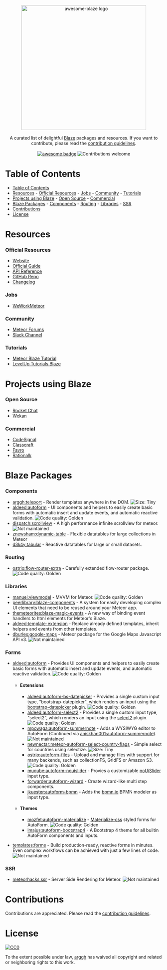 <p align="center">
  <br>
  <img src="https://arggh.github.io/awesome-blaze/logo.svg" width="400" alt="awesome-blaze logo"/>
  <br>
  <br>
  A curated list of delightful <a href="http://blazejs.org">Blaze</a> packages and resources. If you want to contribute, please read the <a href="CONTRIBUTING.md">contribution guidelines</a>.
  <br>
  <br>
  <a href="https://github.com/sindresorhus/awesome"><img src="https://sindresorhus.github.io/awesome/badge.svg" alt="awesome badge"></a>
  <img src="https://img.shields.io/badge/contributions-welcome-brightgreen.svg" alt="Contributions welcome"/>
</p>



# Table of Contents
- [Table of Contents](#table-of-contents)
- [Resources](#resources)
        - [Official Resources](#official-resources)
        - [Jobs](#jobs)
        - [Community](#community)
        - [Tutorials](#tutorials)
- [Projects using Blaze](#projects-using-blaze)
        - [Open Source](#open-source)
        - [Commercial](#commercial)
- [Blaze Packages](#blaze-packages)
        - [Components](#components)
        - [Routing](#routing)
        - [Libraries](#libraries)
        - [SSR](#ssr)
- [Contributions](#contributions)
- [License](#license)


# Resources

### Official Resources
- [Website](http://blazejs.org)
- [Official Guide](http://blazejs.org/guide/introduction.html)
- [API Reference](http://blazejs.org/api/templates.html)
- [GitHub Repo](https://github.com/meteor/blaze)
- [Changelog](https://github.com/meteor/blaze/blob/master/HISTORY.md)
  
### Jobs

- [WeWorkMeteor](https://www.weworkmeteor.com)

### Community

- [Meteor Forums](https://forums.meteor.com/c/blaze)
- [Slack Channel](https://blazejs.slack.com)

### Tutorials
- [Meteor Blaze Tutorial](https://www.meteor.com/tutorials/blaze/creating-an-app)
- [LevelUp Tutorials Blaze](https://www.leveluptutorials.com/tutorials/user-accounts-in-meteor/meteor-topics-blaze-introduction)

# Projects using Blaze

### Open Source

- [Rocket Chat](https://rocket.chat)
- [Wekan](https://wekan.github.io)

### Commercial
- [CodeSignal](https://codesignal.com)
- [Classcraft](https://www.classcraft.com)
- [Favro](https://favro.com)
- [Rationalk](https://rationalk.ch)

# Blaze Packages

### Components
  - [arggh:teleport](https://github.com/arggh/blaze-teleport) - Render templates anywhere in the DOM. ![Size: Tiny](https://img.shields.io/badge/size-tiny-blue.svg)
  - [aldeed:autoform](https://github.com/aldeed/meteor-autoform) - UI components and helpers to easily create basic forms with automatic insert and update events, and automatic reactive validation. ![Code quality: Golden](https://img.shields.io/badge/code%20quality-golden-yellow.svg)
  - [dispatch:scrollview](https://github.com/DispatchMe/meteor-scrollview) - A high performance infinite scrollview for meteor. ![Not maintained](https://img.shields.io/badge/Maintained%3F-no-red.svg)
  - [znewsham:dynamic-table](https://bitbucket.org/znewsham/meteor-dynamic-tables) - Flexible datatables for large collections in Meteor
  - [d3k4y:tabular](https://github.com/d3k4y/meteor-tabular) - Reactive datatables for large or small datasets.

### Routing
- [ostrio:flow-router-extra](https://github.com/VeliovGroup/flow-router) - Carefully extended flow-router package. ![Code quality: Golden](https://img.shields.io/badge/code%20quality-golden-yellow.svg) 

### Libraries
- [manuel:viewmodel](https://viewmodelblaze.azurewebsites.net/blaze) - MVVM for Meteor. ![Code quality: Golden](https://img.shields.io/badge/code%20quality-golden-yellow.svg)
- [peerlibrary:blaze-components](http://components.meteorapp.com) - A system for easily developing complex UI elements that need to be reused around your Meteor app.
- [themeteorites:blaze-magic-events](https://github.com/themeteorites/blaze-magic-events) - A new way of binding event handlers to html elements for Meteor's Blaze.
- [aldeed:template-extension](https://github.com/aldeed/meteor-template-extension) - Replace already defined templates, inherit helpers and events from other templates.
- [dburles:google-maps](https://github.com/dburles/meteor-google-maps) - Meteor package for the Google Maps Javascript API v3. ![Not maintained](https://img.shields.io/badge/Maintained%3F-no-red.svg)

### Forms

-   [aldeed:autoform](https://github.com/aldeed/meteor-autoform/) - Provides UI components and helpers to easily create basic forms with automatic insert and update events, and automatic reactive validation. ![Code quality: Golden](https://img.shields.io/badge/code%20quality-golden-yellow.svg)
    -   #### Extensions  
    
        - [aldeed:autoform-bs-datepicker](https://github.com/aldeed/meteor-autoform-bs-datepicker/) - Provides a single custom input type, "bootstrap-datepicker", which renders an input using the [bootstrap-datepicker](https://github.com/uxsolutions/bootstrap-datepicker) plugin. ![Code quality: Golden](https://img.shields.io/badge/code%20quality-golden-yellow.svg)
        - [aldeed:autoform-select2](https://github.com/aldeed/meteor-autoform-select2/) - Provides a single custom input type, "select2", which renders an input using the [select2](https://select2.github.io/) plugin. ![Code quality: Golden](https://img.shields.io/badge/code%20quality-golden-yellow.svg)
        - [mpowaga:autoform-summernote](https://github.com/mpowaga/meteor-autoform-summernote/) - Adds a WYSIWYG editor to AutoForm (Continued via [aniskhan001:autoform-summernote](https://github.com/aniskhan001/meteor-autoform-summernote/)). ![Not maintained](https://img.shields.io/badge/Maintained%3F-no-red.svg)
        - [newnectar:meteor-autoform-select-country-flags](https://github.com/NewNectarMedia/meteor-autoform-select-country-flags/) - Simple select for countries using selectize. ![Size: Tiny](https://img.shields.io/badge/size-tiny-blue.svg)
        - [ostrio:autoform-files](https://github.com/VeliovGroup/meteor-autoform-file) - Upload and manage files with support for many backends, such as collectionFS, GridFS or Amazon S3. ![Code quality: Golden](https://img.shields.io/badge/code%20quality-golden-yellow.svg)
        - [muqube:autoform-nouislider](https://github.com/muqube/meteor-autoform-nouislider) - Provies a customizable [noUiSlider](https://github.com/leongersen/noUiSlider/) input type.
        - [forwarder:autoform-wizard](https://github.com/forwarder/meteor-wizard/) - Create wizard-like multi step components.
        - [jkuester:autoform-bpmn](https://github.com/jankapunkt/meteor-autoform-bpmn) - Adds the [bpmn.io](https://bpmn.io/) BPMN modeler as input type.
      
    -   #### Themes
    
        - [mozfet:autoform-materialize](https://github.com/mozfet/meteor-autoform-materialize/) - [Materialize-css](http://materializecss.com/) styled forms for AutoForm. ![Code quality: Golden](https://img.shields.io/badge/code%20quality-golden-yellow.svg)
        - [imajus:autoform-bootstrap4](https://github.com/imajus/autoform-bootstrap4) - A Bootstrap 4 theme for all builtin AutoForm components and inputs.
      
-   [templates:forms](https://github.com/jonjamz/forms) - Build production-ready, reactive forms in minutes. Even complex workflows can be achieved with just a few lines of code. ![Not maintained](https://img.shields.io/badge/Maintained%3F-no-red.svg)



### SSR
- [meteorhacks:ssr](https://github.com/meteorhacks/meteor-ssr) - Server Side Rendering for Meteor. ![Not maintained](https://img.shields.io/badge/Maintained%3F-no-red.svg)

# Contributions

Contributions are appreciated. Please read the [contribution guidelines](CONTRIBUTING.md).

# License

[![CC0](http://mirrors.creativecommons.org/presskit/buttons/88x31/svg/cc-zero.svg)](https://creativecommons.org/publicdomain/zero/1.0/)

To the extent possible under law, [arggh](https://github.com/arggh) has waived all copyright and related or neighboring rights to this work.
